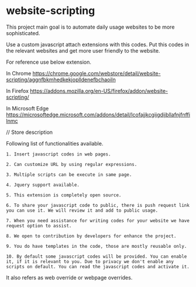 # website-scripting
This project main goal is to automate daily usage websites to be more sophisticated.

Use a custom javascript attach extensions with this codes. Put this codes in the relevant websites and get more user friendly to the website.

For reference use below extension.

In Chrome
https://chrome.google.com/webstore/detail/website-scripting/aggnfbkmhedkekjoplldenefbchaoiln

In Firefox
https://addons.mozilla.org/en-US/firefox/addon/website-scripting/

In Microsoft Edge
https://microsoftedge.microsoft.com/addons/detail/lcofajjkcgijgdijbllafnjfnffilnmc


// Store description

Following list of functionalities available.

    1. Insert javascript codes in web pages.

    2. Can customize URL by using regular expressions.

    3. Multiple scripts can be execute in same page.

    4. Jquery support available.

    5. This extension is completely open source.

    6. To share your javascript code to public, there is push request link you can use it. We will review it and add to public usage.

    7. When you need assistance for writing codes for your website we have request option to assist.

    8. We open to contribution by developers for enhance the project.

    9. You do have templates in the code, those are mostly reusable only.

    10. By default some javascript codes will be provided. You can enable it, if it is relevant to you. Due to privacy we don't enable any scripts on default. You can read the javascript codes and activate it.


It also refers as web override or webpage overrides. 
